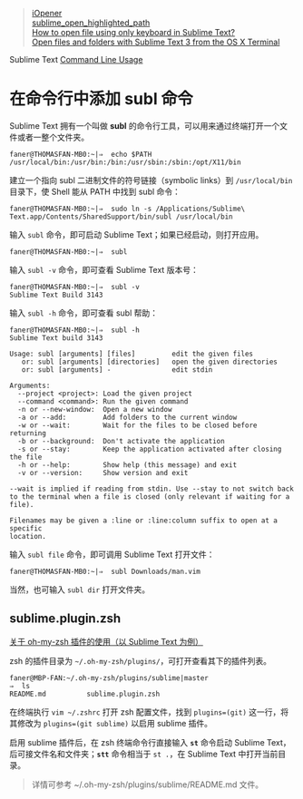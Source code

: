 > [iOpener](https://github.com/rosshemsley/iOpener)  
> [sublime_open_highlighted_path](https://github.com/sligodave/sublime_open_highlighted_path)  
> [How to open file using only keyboard in Sublime Text?](https://superuser.com/questions/467693/how-to-open-file-using-only-keyboard-in-sublime-text)  
> [Open files and folders with Sublime Text 3 from the OS X Terminal](http://envyandroid.com/sublime-text-open-files-from-terminal/)  

Sublime Text [Command Line Usage](http://docs.sublimetext.info/en/latest/command_line/command_line.html)

# 在命令行中添加 subl 命令

Sublime Text 拥有一个叫做 **subl** 的命令行工具，可以用来通过终端打开一个文件或者一整个文件夹。

```Shell
faner@THOMASFAN-MB0:~|⇒  echo $PATH
/usr/local/bin:/usr/bin:/bin:/usr/sbin:/sbin:/opt/X11/bin
```

建立一个指向 subl 二进制文件的符号链接（symbolic links）到 `/usr/local/bin` 目录下，使 Shell 能从 PATH 中找到 subl 命令：

```Shell
faner@THOMASFAN-MB0:~|⇒  sudo ln -s /Applications/Sublime\ Text.app/Contents/SharedSupport/bin/subl /usr/local/bin
```

输入 `subl` 命令，即可启动 Sublime Text；如果已经启动，则打开应用。

```Shell
faner@THOMASFAN-MB0:~|⇒  subl
```

输入 `subl -v` 命令，即可查看 Sublime Text 版本号：

```Shell
faner@THOMASFAN-MB0:~|⇒  subl -v
Sublime Text Build 3143
```

输入 `subl -h` 命令，即可查看 subl 帮助：

```Shell
faner@THOMASFAN-MB0:~|⇒  subl -h
Sublime Text build 3143

Usage: subl [arguments] [files]         edit the given files
   or: subl [arguments] [directories]   open the given directories
   or: subl [arguments] -               edit stdin

Arguments:
  --project <project>: Load the given project
  --command <command>: Run the given command
  -n or --new-window:  Open a new window
  -a or --add:         Add folders to the current window
  -w or --wait:        Wait for the files to be closed before returning
  -b or --background:  Don't activate the application
  -s or --stay:        Keep the application activated after closing the file
  -h or --help:        Show help (this message) and exit
  -v or --version:     Show version and exit

--wait is implied if reading from stdin. Use --stay to not switch back
to the terminal when a file is closed (only relevant if waiting for a file).

Filenames may be given a :line or :line:column suffix to open at a specific
location.
```

输入 `subl file` 命令，即可调用 Sublime Text 打开文件：

```Shell
faner@THOMASFAN-MB0:~|⇒  subl Downloads/man.vim                      
```

当然，也可输入 `subl dir` 打开文件夹。

## sublime.plugin.zsh
[关于 oh-my-zsh 插件的使用（以 Sublime Text 为例）](http://www.cnblogs.com/memory4young/p/about-oh-my-zsh-plugin-sublime.html)

zsh 的插件目录为 `~/.oh-my-zsh/plugins/`，可打开查看其下的插件列表。

```shell
faner@MBP-FAN:~/.oh-my-zsh/plugins/sublime|master 
⇒  ls
README.md          sublime.plugin.zsh
```

在终端执行 `vim ~/.zshrc` 打开 zsh 配置文件，找到 `plugins=(git)` 这一行，将其修改为 `plugins=(git sublime)` 以启用 sublime 插件。

启用 sublime 插件后，在 zsh 终端命令行直接输入 **`st`** 命令启动 Sublime Text，后可接文件名和文件夹；**`stt`** 命令相当于 `st .`，在 Sublime Text 中打开当前目录。

> 详情可参考 ~/.oh-my-zsh/plugins/sublime/README.md 文件。
